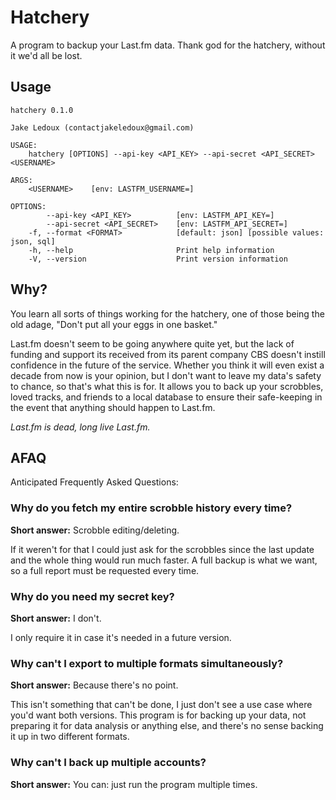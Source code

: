 # Hatchery

A program to backup your Last.fm data. Thank god for the hatchery, without it
we'd all be lost.

## Usage

``` console
hatchery 0.1.0

Jake Ledoux (contactjakeledoux@gmail.com)

USAGE:
    hatchery [OPTIONS] --api-key <API_KEY> --api-secret <API_SECRET> <USERNAME>

ARGS:
    <USERNAME>    [env: LASTFM_USERNAME=]

OPTIONS:
        --api-key <API_KEY>          [env: LASTFM_API_KEY=]
        --api-secret <API_SECRET>    [env: LASTFM_API_SECRET=]
    -f, --format <FORMAT>            [default: json] [possible values: json, sql]
    -h, --help                       Print help information
    -V, --version                    Print version information
```

## Why?

You learn all sorts of things working for the hatchery, one of those being the
old adage, "Don't put all your eggs in one basket."

Last.fm doesn't seem to be going anywhere quite yet, but the lack of funding and
support its received from its parent company CBS doesn't instill confidence in
the future of the service. Whether you think it will even exist a decade from
now is your opinion, but I don't want to leave my data's safety to chance, so
that's what this is for. It allows you to back up your scrobbles, loved tracks,
and friends to a local database to ensure their safe-keeping in the event that
anything should happen to Last.fm.

*Last.fm is dead, long live Last.fm.*

## AFAQ

Anticipated Frequently Asked Questions:

### Why do you fetch my entire scrobble history every time?

**Short answer:** Scrobble editing/deleting.

If it weren't for that I could just ask
for the scrobbles since the last update and the whole thing would run much
faster. A full backup is what we want, so a full report must be requested
every time.

### Why do you need my secret key?

**Short answer:** I don't.

I only require it in case it's needed in a future version.

### Why can't I export to multiple formats simultaneously?

**Short answer:** Because there's no point.

This isn't something that can't be done, I just don't see a use case where you'd
want both versions. This program is for backing up your data, not preparing it
for data analysis or anything else, and there's no sense backing it up in two
different formats.

### Why can't I back up multiple accounts?

**Short answer:** You can: just run the program multiple times.
